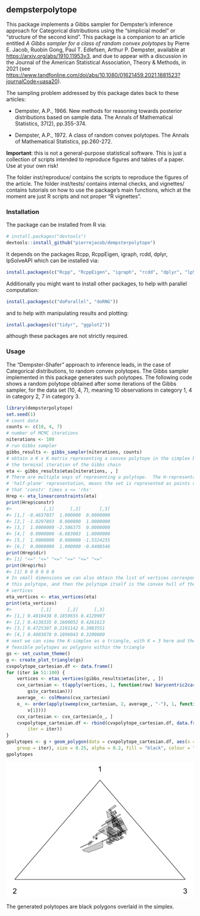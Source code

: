 
## dempsterpolytope

This package implements a Gibbs sampler for Dempster’s inference
approach for Categorical distributions using the “simplicial model” or
“structure of the second kind”. This package is a companion to an
article entitled *A Gibbs sampler for a class of random convex
polytopes* by Pierre E. Jacob, Ruobin Gong, Paul T. Edlefsen, Arthur P.
Dempster, available at <https://arxiv.org/abs/1910.11953v3>, and due to
appear with a discussion in the Journal of the American Statistical
Association, Theory & Methods, in 2021 (see
<https://www.tandfonline.com/doi/abs/10.1080/01621459.2021.1881523?journalCode=uasa20>).

The sampling problem addressed by this package dates back to these
articles:

-   Dempster, A.P., 1966. New methods for reasoning towards posterior
    distributions based on sample data. The Annals of Mathematical
    Statistics, 37(2), pp.355-374.

-   Dempster, A.P., 1972. A class of random convex polytopes. The Annals
    of Mathematical Statistics, pp.260-272.

**Important**: this is not a general-purpose statistical software. This
is just a collection of scripts intended to reproduce figures and tables
of a paper. Use at your own risk!

The folder inst/reproduce/ contains the scripts to reproduce the figures
of the article. The folder inst/tests/ contains internal checks, and
vignettes/ contains tutorials on how to use the package’s main
functions, which at the moment are just R scripts and not proper “R
vignettes”.

### Installation

The package can be installed from R via:

``` r
# install.packages("devtools")
devtools::install_github("pierrejacob/dempsterpolytope")
```

It depends on the packages Rcpp, RcppEigen, igraph, rcdd, dplyr,
lpSolveAPI which can be installed via:

``` r
install.packages(c("Rcpp", "RcppEigen", "igraph", "rcdd", "dplyr", "lpSolveAPI"))
```

Additionally you might want to install other packages, to help with
parallel computation:

``` r
install.packages(c("doParallel", "doRNG"))
```

and to help with manipulating results and plotting:

``` r
install.packages(c("tidyr", "ggplot2"))
```

although these packages are not strictly required.

### Usage

The “Dempster-Shafer” approach to inference leads, in the case of
Categorical distributions, to random convex polytopes. The Gibbs sampler
implemented in this package generates such polytopes. The following code
shows a random polytope obtained after some iterations of the Gibbs
sampler, for the data set (10, 4, 7), meaning 10 observations in
category 1, 4 in category 2, 7 in category 3.

``` r
library(dempsterpolytope)
set.seed(1)
# count data
counts <- c(10, 4, 7)
# number of MCMC iterations
niterations <- 100
# run Gibbs sampler
gibbs_results <- gibbs_sampler(niterations, counts)
# obtain a K x K matrix representing a convex polytope in the simplex by taking
# the terminal iteration of the Gibbs chain
eta <- gibbs_results$etas[niterations, , ]
# There are multiple ways of representing a polytope.  The H-representation, or
# 'half-plane' representation, means the set is represented as points x such
# that 'constr' times x <= 'rhs'
Hrep <- eta_linearconstraints(eta)
print(Hrep$constr)
#>            [,1]      [,2]       [,3]
#> [1,] -0.4637037  1.000000  0.0000000
#> [2,] -1.0297893  0.000000  1.0000000
#> [3,]  1.0000000 -2.586375  0.0000000
#> [4,]  0.0000000 -6.083083  1.0000000
#> [5,]  1.0000000  0.000000 -1.5324235
#> [6,]  0.0000000  1.000000 -0.8408546
print(Hrep$dir)
#> [1] "<=" "<=" "<=" "<=" "<=" "<="
print(Hrep$rhs)
#> [1] 0 0 0 0 0 0
# In small dimensions we can also obtain the list of vertices corresponding to
# this polytope, and then the polytope itself is the convex hull of these
# vertices
eta_vertices <- etas_vertices(eta)
print(eta_vertices)
#>           [,1]      [,2]      [,3]
#> [1,] 0.4010438 0.1859655 0.4129907
#> [2,] 0.4138335 0.1600052 0.4261613
#> [3,] 0.4725307 0.2191142 0.3083551
#> [4,] 0.4903878 0.1896043 0.3200080
# next we can view the K-simplex as a triangle, with K = 3 here and the
# feasible polytopes as polygons within the triangle
gs <- set_custom_theme()
g <- create_plot_triangle(gs)
cvxpolytope_cartesian.df <- data.frame()
for (iter in 51:100) {
    vertices <- etas_vertices(gibbs_results$etas[iter, , ])
    cvx_cartesian <- t(apply(vertices, 1, function(row) barycentric2cartesian(row,
        gs$v_cartesian)))
    average_ <- colMeans(cvx_cartesian)
    o_ <- order(apply(sweep(cvx_cartesian, 2, average_, "-"), 1, function(v) atan2(v[2],
        v[1])))
    cvx_cartesian <- cvx_cartesian[o_, ]
    cvxpolytope_cartesian.df <- rbind(cvxpolytope_cartesian.df, data.frame(cvx_cartesian,
        iter = iter))
}
gpolytopes <- g + geom_polygon(data = cvxpolytope_cartesian.df, aes(x = X1, y = X2,
    group = iter), size = 0.25, alpha = 0.2, fill = "black", colour = "black")
gpolytopes
```

![](README-usage-1.png)<!-- -->

The generated polytopes are black polygons overlaid in the simplex.
